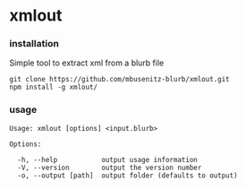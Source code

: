 # xmlout

### installation

Simple tool to extract xml from a blurb file

`git clone https://github.com/mbusenitz-blurb/xmlout.git`    
`npm install -g xmlout/`

### usage
```
Usage: xmlout [options] <input.blurb>

Options:

  -h, --help           output usage information
  -V, --version        output the version number
  -o, --output [path]  output folder (defaults to output)
```

